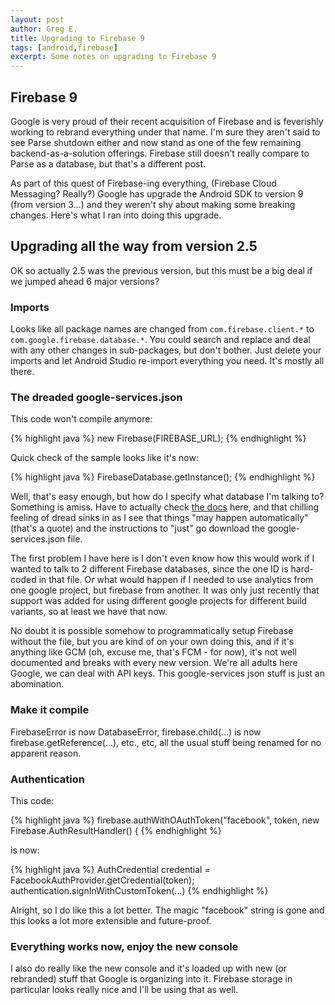```yaml
---
layout: post
author: Greg E.
title: Upgrading to Firebase 9
tags: [android,firebase]
excerpt: Some notes on upgrading to Firebase 9
---
```

## Firebase 9
Google is very proud of their recent acquisition of Firebase and is feverishly working to rebrand everything under that name. I'm sure they aren't said to see Parse shutdown either and now stand as one of the few remaining backend-as-a-solution offerings. Firebase still doesn't really compare to Parse as a database, but that's a different post.

As part of this quest of Firebase-ing everything, (Firebase Cloud Messaging? Really?) Google has upgrade the Android SDK to version 9 (from version 3...) and they weren't shy about making some breaking changes. Here's what I ran into doing this upgrade.

## Upgrading all the way from version 2.5

OK so actually 2.5 was the previous version, but this must be a big deal if we jumped ahead 6 major versions?

### Imports

Looks like all package names are changed from `com.firebase.client.*` to `com.google.firebase.database.*`. You could search and replace and deal with any other changes in sub-packages, but don't bother. Just delete your imports and let Android Studio re-import everything you need. It's mostly all there.

### The dreaded google-services.json 

This code won't compile anymore:

{% highlight java %}
new Firebase(FIREBASE_URL);
{% endhighlight %}

Quick check of the sample looks like it's now:

{% highlight java %}
FirebaseDatabase.getInstance();
{% endhighlight %}

Well, that's easy enough, but how do I specify what database I'm talking to? Something is amiss. Have to actually check [the docs](https://firebase.google.com/docs/android/setup) here, and that chilling feeling of dread sinks in as I see that things "may happen automatically" (that's a quote) and the instructions to "just" go download the google-services.json file.

The first problem I have here is I don't even know how this would work if I wanted to talk to 2 different Firebase databases, since the one ID is hard-coded in that file. Or what would happen if I needed to use analytics from one google project, but firebase from another. It was only just recently that support was added for using different google projects for different build variants, so at least we have that now.

No doubt it is possible somehow to programmatically setup Firebase without the file, but you are kind of on your own doing this, and if it's anything like GCM (oh, excuse me, that's FCM - for now), it's not well documented and breaks with every new version. We're all adults here Google, we can deal with API keys. This google-services json stuff is just an abomination.

### Make it compile

FirebaseError is now DatabaseError, firebase.child(...) is now firebase.getReference(...), etc., etc, all the usual stuff being renamed for no apparent reason.

### Authentication

This code:

{% highlight java %}
firebase.authWithOAuthToken("facebook", token, new Firebase.AuthResultHandler() {
{% endhighlight %}

is now:

{% highlight java %}
AuthCredential credential = FacebookAuthProvider.getCredential(token);
authentication.signInWithCustomToken(...)
{% endhighlight %}

Alright, so I do like this a lot better. The magic "facebook" string is gone and this looks a lot more extensible and future-proof.

### Everything works now, enjoy the new console

I also do really like the new console and it's loaded up with new (or rebranded) stuff that Google is organizing into it. Firebase storage in particular looks really nice and I'll be using that as well.


